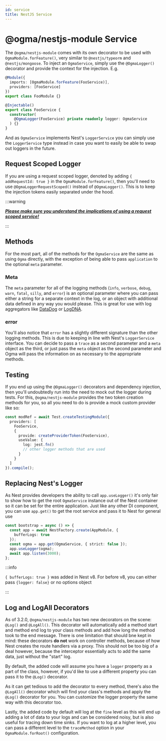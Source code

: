 ```yaml
---
id: service
title: NestJS Service
---
```


# @ogma/nestjs-module Service

The `@ogma/nestjs-module` comes with its own decorator to be used with `OgmaModule.forFeature()`, very similar to `@nestjs/typeorm` and `@nestjs/mongoose`. To inject an `OgmaService`, simply use the `@OgmaLogger()` decorator and provide the context for the injection. E.g.

```ts
@Module({
  imports: [OgmaModule.forFeature(FooService)],
  providers: [FooService]
})
export class FooModule {}
```

```ts
@Injectable()
export class FooService {
  constructor(
    @OgmaLogger(FooService) private readonly logger: OgmaService
  ) {}
}
```

And as `OgmaService` implements Nest's `LoggerService` you can simply use the `LoggerService` type instead in case you want to easily be able to swap out loggers in the future.

## Request Scoped Logger

If you are using a request scoped logger, denoted by adding `{ addRequestId: true }` in the `OgmaModule.forFeature()`, then you'll need to use `@OgmaLoggerRequestScoped()` instead of `@OgmaLogger()`. This is to keep the injection tokens easily separated under the hood.

:::warning

**_[Please make sure you understand the implications of using a request scoped service!](https://docs.nestjs.com/fundamentals/injection-scopes#injection-scopes)_**

:::

## Methods

For the most part, all of the methods for the `OgmaService` are the same as using `Ogma` directly, with the exception of being able to pass `application` to the optional `meta` parameter.

### Meta

The `meta` parameter for all of the logging methods (`info`, `verbose`, `debug`, `warn`, `fatal`, `silly`, and `error`) is an optional parameter where you can pass either a string for a separate context in the log, or an object with additional data defined in any way you would please. This is great for use with log aggregators like [DataDog](https://www.datadoghq.com/) or [LogDNA](https://www.logdna.com/).

### error

You'll also notice that `error` has a slightly different signature than the other logging methods. This is due to keeping in line with Nest's `LoggerService` interface. You can decide to pass a `trace` as a second parameter and a `meta` object as the third, or just pass the `meta` object as the second parameter and Ogma will pass the information on as necessary to the appropriate methods.

## Testing

If you end up using the `@OgmaLogger()` decorators and dependency injection, then you'll undoubtedly run into the need to mock out the logger during tests. For this, `@ogma/nestjs-module` provides the two token creation methods for you, so all you need to do is provide a mock custom provider like so:

```ts
const modRef = await Test.createTestingModule({
  providers: [
    FooService,
    {
      provide: createProviderToken(FooService),
      useValue: {
        log: jest.fn()
        // other logger methods that are used
      }
    }
  ]
}).compile();
```

## Replacing Nest's Logger

As Nest provides developers the ability to call `app.useLogger()` it's only fair to show how to get the root `OgmaService` instance out of the Nest container so it can be set for the entire application. Just like any other DI component, you can use `app.get()` to get the root service and pass it to Nest for general use

```ts
const bootstrap = async () => {
  const app = await NestFactory.create(AppModule, {
    bufferLogs: true
  });
  const ogma = app.get(OgmaService, { strict: false });
  app.useLogger(ogma);
  await app.listen(3000);
};
```

:::info

`{ bufferLogs: true }` was added in Nest v8. For before v8, you can either pass `{logger: false}` or no options object

:::

## Log and LogAll Decorators

As of 3.2.0, `@ogma/nestjs-module` has two new decorators on the scene: `@Log()` and `@LogAll()`. This decorator will automatically add a method start and method end log to your class methods and add how long the method took to the end message. There is one limitation that should bne kept in mind: these decorators **do not** work on controller methods, because of how Nest creates the route handlers via a proxy. This should not be too big of a deal however, because the interceptor essentially acts to add the same data, just without the "start" log.

By default, the added code will assume you have a `logger` property as a part of the class, however, if you'd like to use a different property you can pass it to the `@Log()` decorator.

As it can get tedious to add the decorator to every method, there's also the `@LogAll()` decorator which will find your class's methods and apply the `@Log()` decorator for you. You can customize the logger property the same way with this decorator too.

Lastly, the added code by default will log at the `fine` level as this will end up adding a lot of data to your logs and can be considered noisy, but is also useful for tracing down time sinks. If you want to log at a higher level, you can pass a different level to the `traceMethod` option in your `OgmaModule.forRoot()` configuration.
